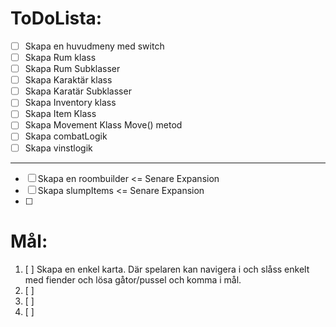 # ToDoLista:
- [ ] Skapa en huvudmeny med switch
- [ ] Skapa Rum klass
- [ ] Skapa Rum Subklasser
- [ ] Skapa Karaktär klass
- [ ] Skapa Karatär Subklasser 
- [ ] Skapa Inventory klass
- [ ] Skapa Item Klass
- [ ] Skapa Movement Klass Move() metod
- [ ] Skapa combatLogik
- [ ] Skapa vinstlogik
-----------------------------------------------------------------
- [ ] Skapa en roombuilder                  <= Senare Expansion
- [ ] Skapa slumpItems                      <= Senare Expansion
- [ ]
# Mål:
1. [ ] Skapa en enkel karta. Där spelaren kan navigera i och slåss enkelt med fiender och lösa gåtor/pussel och komma i mål.
2. [ ] 
3. [ ] 
4. [ ] 